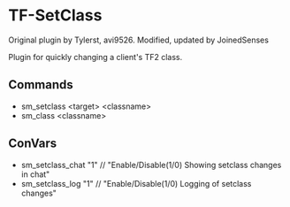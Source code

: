 # TF-SetClass
Original plugin by Tylerst, avi9526. Modified, updated by JoinedSenses

Plugin for quickly changing a client's TF2 class.

## Commands
* sm_setclass \<target\> \<classname\>
* sm_class \<classname\>
  
## ConVars
* sm_setclass_chat "1" // "Enable/Disable(1/0) Showing setclass changes in chat"
* sm_setclass_log "1" // "Enable/Disable(1/0) Logging of setclass changes"
